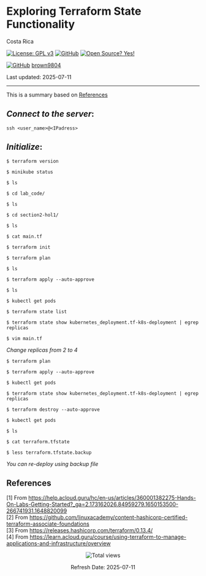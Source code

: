 # Exploring Terraform State Functionality

Costa Rica

[![License: GPL v3](https://img.shields.io/badge/License-GPLv3-blue.svg)](https://www.gnu.org/licenses/gpl-3.0)
[![GitHub](https://badgen.net/badge/icon/github?icon=github&label)](https://github.com) [![Open Source? Yes!](https://badgen.net/badge/Open%20Source%20%3F/Yes%21/blue?icon=github)](https://github.com/Naereen/badges/)

[![GitHub](https://img.shields.io/badge/--181717?logo=github&logoColor=ffffff)](https://github.com/)
[brown9804](https://github.com/brown9804)

Last updated: 2025-07-11

----------

This is a summary based on [References](#references)

## _Connect to the server_:

`ssh <user_name>@<IPadress>`

## _Initialize_:

`$ terraform version`

`$ minikube status`

`$ ls`

`$ cd lab_code/`

`$ ls`

`$ cd section2-hol1/`

`$ ls`

`$ cat main.tf`

`$ terraform init`

`$ terraform plan`

`$ ls`

`$ terraform apply --auto-approve`

`$ ls`

`$ kubectl get pods`

`$ terraform state list`

`$ terraform state show kubernetes_deployment.tf-k8s-deployment | egrep replicas`

`$ vim main.tf` 

_Change replicas from 2 to 4_

`$ terraform plan`	

`$ terraform apply --auto-approve`

`$ kubectl get pods`

`$ terraform state show kubernetes_deployment.tf-k8s-deployment | egrep replicas`

`$ terraform destroy --auto-approve`

`$ kubectl get pods`

`$ ls`

`$ cat terraform.tfstate`

`$ less terraform.tfstate.backup`

_You can re-deploy using backup file_


## References

[1] From https://help.acloud.guru/hc/en-us/articles/360001382275-Hands-On-Labs-Getting-Started?_ga=2.173162026.84959279.1650153500-266741931.1648820099 <br/>
[2] From https://github.com/linuxacademy/content-hashicorp-certified-terraform-associate-foundations <br/>
[3] From https://releases.hashicorp.com/terraform/0.13.4/ <br/>
[4] From https://learn.acloud.guru/course/using-terraform-to-manage-applications-and-infrastructure/overview

<!-- START BADGE -->
<div align="center">
  <img src="https://img.shields.io/badge/Total%20views-456-limegreen" alt="Total views">
  <p>Refresh Date: 2025-07-11</p>
</div>
<!-- END BADGE -->
